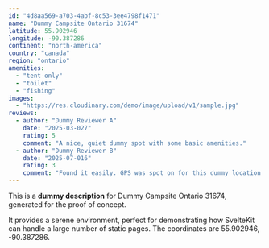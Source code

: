```yaml
---
id: "4d8aa569-a703-4abf-8c53-3ee4798f1471"
name: "Dummy Campsite Ontario 31674"
latitude: 55.902946
longitude: -90.387286
continent: "north-america"
country: "canada"
region: "ontario"
amenities:
  - "tent-only"
  - "toilet"
  - "fishing"
images:
  - "https://res.cloudinary.com/demo/image/upload/v1/sample.jpg"
reviews:
  - author: "Dummy Reviewer A"
    date: "2025-03-027"
    rating: 5
    comment: "A nice, quiet dummy spot with some basic amenities."
  - author: "Dummy Reviewer B"
    date: "2025-07-016"
    rating: 3
    comment: "Found it easily. GPS was spot on for this dummy location."
---
```


This is a **dummy description** for Dummy Campsite Ontario 31674, generated for the proof of concept.

It provides a serene environment, perfect for demonstrating how SvelteKit can handle a large number of static pages. The coordinates are 55.902946, -90.387286.
